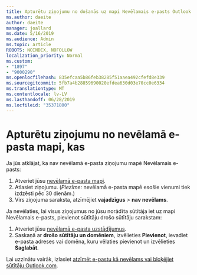 ```yaml
---
title: Apturētu ziņojumu no došanās uz mapi Nevēlamais e-pasts Outlook.com
ms.author: daeite
author: daeite
manager: joallard
ms.date: 5/16/2019
ms.audience: Admin
ms.topic: article
ROBOTS: NOINDEX, NOFOLLOW
localization_priority: Normal
ms.custom:
- "1897"
- "9000290"
ms.openlocfilehash: 835efcaa5b86feb38285f51aaea492cfefd8e339
ms.sourcegitcommit: 5fb7a4b28859690020efdea630d03e70cc0e6334
ms.translationtype: MT
ms.contentlocale: lv-LV
ms.lasthandoff: 06/28/2019
ms.locfileid: "35371800"
---
```

# <a name="stop-messages-from-going-to-your-junk-email-folder"></a>Apturētu ziņojumu no nevēlamā e-pasta mapi, kas

Ja jūs atklājat, ka nav nevēlamā e-pasta ziņojumu mapē Nevēlamais e-pasts:

1. Atveriet jūsu [nevēlamā e-pasta mapi](https://outlook.live.com/mail/junkemail).
1. Atlasiet ziņojumu. (*Piezīme:* nevēlamā e-pasta mapē esošie vienumi tiek izdzēsti pēc 30 dienām.)
1. Virs ziņojuma saraksta, atzīmējiet **vajadzīgus** > **nav nevēlams**.

Ja nevēlaties, lai visus ziņojumus no jūsu norādīta sūtītāja iet uz mapi Nevēlamais e-pasts, pievienot sūtītāju drošo sūtītāju sarakstam:

1. Atveriet jūsu [nevēlamā e-pasta uzstādījumus](https://go.microsoft.com/fwlink/?linkid=2035804).
1. Saskaņā ar **drošo sūtītāju un domēniem**, izvēlieties **Pievienot**, ievadiet e-pasta adreses vai domēna, kuru vēlaties pievienot un izvēlieties **Saglabāt**.

Lai uzzinātu vairāk, izlasiet [atzīmēt e-pastu kā nevēlams vai bloķējiet sūtītāju Outlook.com](https://support.office.com/article/a3ece97b-82f8-4a5e-9ac3-e92fa6427ae4).
